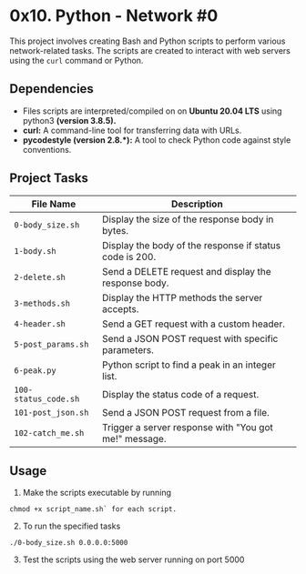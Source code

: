 # 0x10. Python - Network #0

This project involves creating Bash and Python scripts to perform various network-related tasks. The scripts are created to interact with web servers using the `curl` command or Python.

## Dependencies

- Files scripts are interpreted/compiled on on __Ubuntu 20.04 LTS__ using python3 __(version 3.8.5).__
- **curl:** A command-line tool for transferring data with URLs.
- **pycodestyle (version 2.8.*):** A tool to check Python code against style conventions.

## Project Tasks

| File Name             | Description                                                |
|-----------------------|------------------------------------------------------------|
| `0-body_size.sh`      | Display the size of the response body in bytes.           |
| `1-body.sh`           | Display the body of the response if status code is 200.   |
| `2-delete.sh`         | Send a DELETE request and display the response body.      |
| `3-methods.sh`        | Display the HTTP methods the server accepts.              |
| `4-header.sh`         | Send a GET request with a custom header.                   |
| `5-post_params.sh`    | Send a JSON POST request with specific parameters.         |
| `6-peak.py`           | Python script to find a peak in an integer list.          |
| `100-status_code.sh`  | Display the status code of a request.                     |
| `101-post_json.sh`    | Send a JSON POST request from a file.                     |
| `102-catch_me.sh`     | Trigger a server response with "You got me!" message.     |

## Usage

1. Make the scripts executable by running 
```
chmod +x script_name.sh` for each script.
```
2. To run the specified tasks
```
./0-body_size.sh 0.0.0.0:5000
```
3. Test the scripts using the web server running on port 5000 
